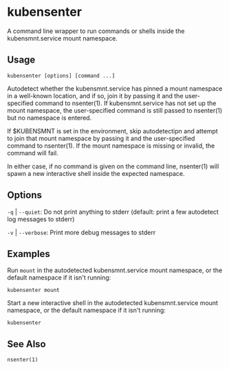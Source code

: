 # kubensenter

A command line wrapper to run commands or shells inside the
kubensmnt.service mount namespace.

## Usage

```
kubensenter [options] [command ...]
```

Autodetect whether the kubensmnt.service has pinned a mount namespace in a
well-known location, and if so, join it by passing it and the
user-specified command to nsenter(1). If kubensmnt.service has not set up
the mount namespace, the user-specified command is still passed to
nsenter(1) but no namespace is entered.

If $KUBENSMNT is set in the environment, skip autodetectipn and attempt to
join that mount namespace by passing it and the user-specified command to
nsenter(1). If the mount namespace is missing or invalid, the command will
fail.

In either case, if no command is given on the command line, nsenter(1)
will spawn a new interactive shell inside the expected namespace.

## Options

`-q` | `--quiet`: Do not print anything to stderr (default: print a few autodetect log messages to stderr)

`-v` | `--verbose`: Print more debug messages to stderr

## Examples

Run `mount` in the autodetected kubensmnt.service mount namespace, or the default namespace if it isn't running:

```
kubensenter mount
```

Start a new interactive shell in the autodetected kubensmnt.service mount namespace, or the default namespace if it isn't running:

```
kubensenter
```

## See Also

`nsenter(1)`
